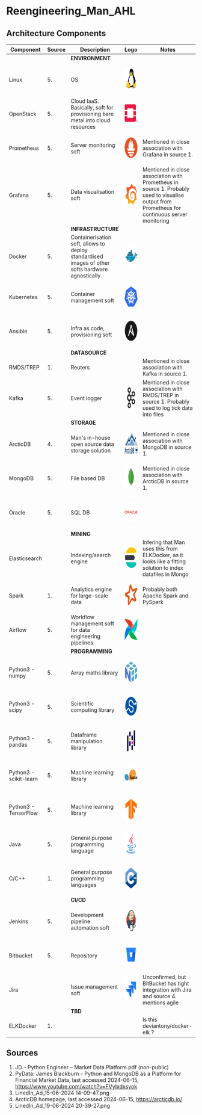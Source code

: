 # Reengineering_Man_AHL

## Architecture Components

| Component | Source | Description | Logo| Notes |
|--|--|--|--|--|
| ||__ENVIRONMENT__| |
| Linux | 5. | OS | <p align="center"><img src="https://github.com/devicons/devicon/blob/master/icons/linux/linux-original.svg" title="Linux"  alt="Linux" width="55" height="55"/></p> |  |
| OpenStack | 5. | Cloud IaaS. Basically, soft for provisioning bare metal into cloud resources | <p align="center"><img src="https://github.com/devicons/devicon/blob/master/icons/openstack/openstack-original.svg" title="openstack"  alt="openstack" width="55" height="55"/></p> |  |
| Prometheus | 5. | Server monitoring soft | <p align="center"><img src="https://github.com/devicons/devicon/blob/master/icons/prometheus/prometheus-original.svg" title="prometheus"  alt="prometheus" width="55" height="55"/></p> | Mentioned in close association with Grafana in source 1. |
| Grafana | 5. | Data visualisation soft | <p align="center"><img src="https://github.com/devicons/devicon/blob/master/icons/grafana/grafana-original.svg" title="grafana"  alt="grafana" width="55" height="55"/></p> | Mentioned in close association with Prometheus in source 1. Probably used to visualise output from Prometheus for continuous server monitoring |
| ||__INFRASTRUCTURE__|  |
| Docker | 5. | Containerisation soft, allows to deploy standardised images of other softs hardware agnostically | <p align="center"><img src="https://github.com/devicons/devicon/blob/master/icons/docker/docker-original.svg" title="docker"  alt="docker" width="55" height="55"/></p> | |
| Kubernetes | 5. | Container management soft | <p align="center"><img src="https://github.com/devicons/devicon/blob/master/icons/kubernetes/kubernetes-original.svg" title="kubernetes"  alt="kubernetes" width="55" height="55"/></p> |  |
| Ansible | 5. | Infra as code, provisioning soft | <p align="center"><img src="https://github.com/devicons/devicon/blob/master/icons/ansible/ansible-original.svg" title="ansible"  alt="ansible" width="55" height="55"/></p>  |  |
| ||__DATASOURCE__|  |
| RMDS/TREP | 1. | Reuters |  | Mentioned in close association with Kafka in source 1. |
| Kafka | 5. | Event logger | <p align="center"><img src="https://github.com/devicons/devicon/blob/master/icons/apachekafka/apachekafka-original.svg" title="apachekafka"  alt="apachekafka" width="55" height="55"/></p> | Mentioned in close association with RMDS/TREP in source 1. Probably used to log tick data into files|
| ||__STORAGE__|  |
| ArcticDB | 4. | Man's in-house open source data storage solution | <p align="center"><img src="https://github.com/man-group/ArcticDB/raw/master/static/ArcticDBCropped.png" title="arcticdb"  alt="arcticdb" width="55" height="55"/></p> | Mentioned in close association with MongoDB in source 1. |
| MongoDB | 5. | File based DB | <p align="center"><img src="https://github.com/devicons/devicon/blob/master/icons/mongodb/mongodb-original.svg" title="mongodb"  alt="mongodb" width="55" height="55"/></p> | Mentioned in close association with ArcticDB in source 1. |
| Oracle | 5. | SQL DB | <p align="center"><img src="https://github.com/devicons/devicon/blob/master/icons/oracle/oracle-original.svg" title="oracle"  alt="oracle" width="55" height="55"/></p> |  |
| ||__MINING__|  |
| Elasticsearch | | Indexing/search engine | <p align="center"><img src="https://github.com/devicons/devicon/blob/master/icons/elasticsearch/elasticsearch-original.svg" title="elasticsearch"  alt="elasticsearch" width="55" height="55"/></p> | Infering that Man uses this from ELKDocker, as it looks like a fitting solution to index datafiles in Mongo |
| Spark | 1. | Analytics engine for large-scale data | <p align="center"><img src="https://github.com/devicons/devicon/blob/master/icons/apachespark/apachespark-original.svg" title="apachespark"  alt="apachespark" width="55" height="55"/></p> | Probably both Apache Spark and PySpark|
| Airflow | 5. | Workflow management soft for data engineering pipelines | <p align="center"><img src="https://github.com/devicons/devicon/blob/master/icons/apacheairflow/apacheairflow-original.svg" title="apacheairflow"  alt="apacheairflow" width="55" height="55"/></p> |  |
| ||__PROGRAMMING__|  |
| Python3 - numpy | 5. | Array maths library | <p align="center"><img src="https://github.com/devicons/devicon/blob/master/icons/numpy/numpy-original.svg" title="numpy"  alt="numpy" width="55" height="55"/></p> |  |
| Python3 - scipy | 5. | Scientific computing library | <p align="center"><img src="https://raw.githubusercontent.com/scipy/scipy/main/doc/source/_static/logo.svg" title="scipy"  alt="scipy" width="55" height="55"/></p> |  |
| Python3 - pandas | 5. | Dataframe manipulation library | <p align="center"><img src="https://github.com/devicons/devicon/blob/master/icons/pandas/pandas-original.svg" title="pandas"  alt="pandas" width="55" height="55"/></p> |  |
| Python3 - scikit-learn | 5. | Machine learning library | <p align="center"><img src="https://github.com/devicons/devicon/blob/master/icons/scikitlearn/scikitlearn-original.svg" title="scikitlearn"  alt="scikitlearn" width="55" height="55"/></p> |  |
| Python3 - TensorFlow | 5. | Machine learning library | <p align="center"><img src="https://github.com/devicons/devicon/blob/master/icons/tensorflow/tensorflow-original.svg" title="tensorflow"  alt="tensorflow" width="55" height="55"/></p> |  |
| Java | 5. | General purpose programming language | <p align="center"><img src="https://github.com/devicons/devicon/blob/master/icons/java/java-original.svg" title="java"  alt="java" width="55" height="55"/></p> |  |
| C/C++ | 1. | General purpose programming languages | <p align="center"><img src="https://github.com/devicons/devicon/blob/master/icons/cplusplus/cplusplus-original.svg" title="cplusplus"  alt="cplusplus" width="55" height="55"/></p> |  |
| ||__CI/CD__|  |
| Jenkins | 5. | Development pipeline automation soft | <p align="center"><img src="https://github.com/devicons/devicon/blob/master/icons/jenkins/jenkins-original.svg" title="jenkins"  alt="jenkins" width="55" height="55"/></p> |  |
| Bitbucket | 5. | Repository | <p align="center"><img src="https://github.com/devicons/devicon/blob/master/icons/bitbucket/bitbucket-original.svg" title="bitbucket"  alt="bitbucket" width="55" height="55"/></p> |  |
| Jira |  | Issue management soft | <p align="center"><img src="https://github.com/devicons/devicon/blob/master/icons/jira/jira-original.svg" title="jira"  alt="jira" width="55" height="55"/></p> | Unconfirmed, but BitBucket has tight integration with Jira and source 4. mentions agile |
| ||__TBD__|  |
| ELKDocker | 1. |  |  | Is this deviantony/docker-elk ? |





## Sources

1. JD – Python Engineer – Market Data Platform.pdf (non-public)
2. PyData: James Blackburn - Python and MongoDB as a Platform for Financial Market Data, last accessed 2024-06-15, https://www.youtube.com/watch?v=FVyIxdxsyok
3. LinedIn_Ad_15-06-2024 14-09-47.png
4. ArcticDB homepage, last accessed 2024-06-15, https://arcticdb.io/
5. LinedIn_Ad_19-06-2024 20-39-27.png



